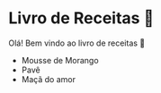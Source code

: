 # Livro de Receitas :book:

Olá! Bem vindo ao livro de receitas :wave:

- Mousse de Morango
- Pavê
- Maçã do amor